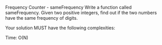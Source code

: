 Frequency Counter - sameFrequency
Write a function called sameFrequency. Given two positive integers, find out if the two numbers have the same frequency of digits.

Your solution MUST have the following complexities:

Time: O(N)
